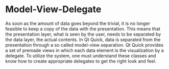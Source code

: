 # Model-View-Delegate

As soon as the amount of data goes beyond the trivial, it is no longer feasible to keep a copy of the data with the presentation. This means that the presentation layer, what is seen by the user, needs to be separated by the data layer, the actual contents. In Qt Quick, data is separated from the presentation through a so called model-view separation. Qt Quick provides a set of premade views in which each data element is the visualization by a delegate. To utilize the system, one must understand these classes and know how to create appropriate delegates to get the right look and feel.

